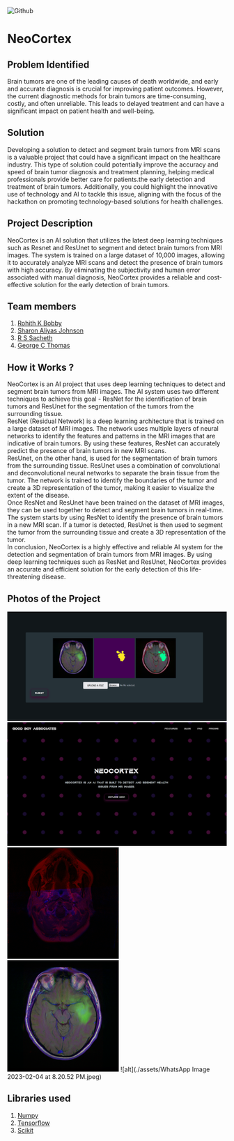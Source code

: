 ![Github](https://github.com/Noel6161131110/CONQUEROR-23-/blob/8746611d94769a1aa96d8a85a25d35edc9a95973/assets/desktop.png)


# NeoCortex 

## Problem Identified 
Brain tumors are one of the leading causes of death worldwide, and early and accurate diagnosis is crucial for improving patient outcomes. However, the current diagnostic methods for brain tumors are time-consuming, costly, and often unreliable. This leads to delayed treatment and can have a significant impact on patient health and well-being.
<br>

## Solution
Developing a solution to detect and segment brain tumors from MRI scans is a valuable project that could have a significant impact on the healthcare industry. This type of solution could potentially improve the accuracy and speed of brain tumor diagnosis and treatment planning, helping medical professionals provide better care for patients.the early detection and treatment of brain tumors. Additionally, you could highlight the innovative use of technology and AI to tackle this issue, aligning with the focus of the hackathon on promoting technology-based solutions for health challenges.
<br>

## Project Description 
NeoCortex is an AI solution that utilizes the latest deep learning techniques such as Resnet and ResUnet to segment and detect brain tumors from MRI images. The system is trained on a large dataset of 10,000 images, allowing it to accurately analyze MRI scans and detect the presence of brain tumors with high accuracy. By eliminating the subjectivity and human error associated with manual diagnosis, NeoCortex provides a reliable and cost-effective solution for the early detection of brain tumors.
<br>

## Team members

1. [Rohith K Bobby](https://github.com/Rohith04MVK)
2. [Sharon Aliyas Johnson](https://github.com/SharonAliyas5573)
3. [R S Sacheth](https://github.com/r-s-sacheth)
4. [George C Thomas](https://github.com/george-ct52)


<!-- ## Link to product walkthrough
<a href="https://www.youtube.com/watch?v=cbzObD3_JeA" target="_blank" ><img src="https://github.com/Noel6161131110/OpenAI_Saturday_Hack_Night/blob/main/Youtube_logo_PNG7.png" width="300" height="150" ></a> -->
## How it Works ?
NeoCortex is an AI project that uses deep learning techniques to detect and segment brain tumors from MRI images. The AI system uses two different techniques to achieve this goal - ResNet for the identification of brain tumors and ResUnet for the segmentation of the tumors from the surrounding tissue. \
ResNet (Residual Network) is a deep learning architecture that is trained on a large dataset of MRI images. The network uses multiple layers of neural networks to identify the features and patterns in the MRI images that are indicative of brain tumors. By using these features, ResNet can accurately predict the presence of brain tumors in new MRI scans. \
ResUnet, on the other hand, is used for the segmentation of brain tumors from the surrounding tissue. ResUnet uses a combination of convolutional and deconvolutional neural networks to separate the brain tissue from the tumor. The network is trained to identify the boundaries of the tumor and create a 3D representation of the tumor, making it easier to visualize the extent of the disease.\
Once ResNet and ResUnet have been trained on the dataset of MRI images, they can be used together to detect and segment brain tumors in real-time. The system starts by using ResNet to identify the presence of brain tumors in a new MRI scan. If a tumor is detected, ResUnet is then used to segment the tumor from the surrounding tissue and create a 3D representation of the tumor.\
In conclusion, NeoCortex is a highly effective and reliable AI system for the detection and segmentation of brain tumors from MRI images. By using deep learning techniques such as ResNet and ResUnet, NeoCortex provides an accurate and efficient solution for the early detection of this life-threatening disease.

## Photos of the Project
![alt](./assets/Screenshot_20230204_202546.png)
![alt](./assets/Screenshot_20230204_202603.png)
![alt](./assets/TCGA_CS_4942_19970222_1.png)
![alt](./assets/TCGA_HT_8106_19970727_10.png)
![alt](./assets/WhatsApp Image 2023-02-04 at 8.20.52 PM.jpeg)

## Libraries used
1. [Numpy](https://numpy.org/)
2. [Tensorflow](https://pypi.org/project/tensorflow/)
3. [Scikit](https://pandas.pydata.org/)

